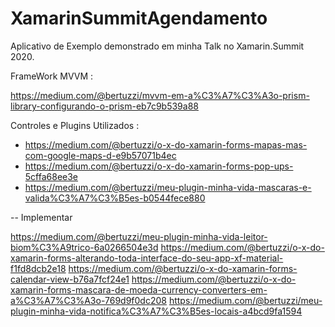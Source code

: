 # XamarinSummitAgendamento

Aplicativo de Exemplo demonstrado em minha Talk no Xamarin.Summit 2020.

FrameWork MVVM :

https://medium.com/@bertuzzi/mvvm-em-a%C3%A7%C3%A3o-prism-library-configurando-o-prism-eb7c9b539a88

Controles e Plugins Utilizados :

 - https://medium.com/@bertuzzi/o-x-do-xamarin-forms-mapas-mas-com-google-maps-d-e9b57071b4ec
 - https://medium.com/@bertuzzi/o-x-do-xamarin-forms-pop-ups-5cffa68ee3e
 - https://medium.com/@bertuzzi/meu-plugin-minha-vida-mascaras-e-valida%C3%A7%C3%B5es-b0544fece880
 
 
 -- Implementar
 
 https://medium.com/@bertuzzi/meu-plugin-minha-vida-leitor-biom%C3%A9trico-6a0266504e3d
 https://medium.com/@bertuzzi/o-x-do-xamarin-forms-alterando-toda-interface-do-seu-app-xf-material-f1fd8dcb2e18
 https://medium.com/@bertuzzi/o-x-do-xamarin-forms-calendar-view-b76a7fcf24e1
 https://medium.com/@bertuzzi/o-x-do-xamarin-forms-mascara-de-moeda-currency-converters-em-a%C3%A7%C3%A3o-769d9f0dc208
 https://medium.com/@bertuzzi/meu-plugin-minha-vida-notifica%C3%A7%C3%B5es-locais-a4bcd9fa1594
 
 
